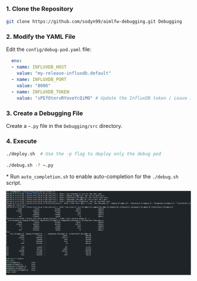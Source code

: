 ### 1. Clone the Repository

```bash
git clone https://github.com/sodyn99/aimlfw-debugging.git Debugging
```

### 2. Modify the YAML File

Edit the `config/debug-pod.yaml` file:

```yaml
  env:
  - name: INFLUXDB_HOST
    value: "my-release-influxdb.default"
  - name: INFLUXDB_PORT
    value: "8086"
  - name: INFLUXDB_TOKEN
    value: "sPEfOtervRYoveYcQiMO" # Update the InfluxDB token / Leave it as is for adaptive use
```

### 3. Create a Debugging File

Create a `~.py` file in the `Debugging/src` directory.

### 4. Execute

```bash
./deploy.sh  # Use the -p flag to deploy only the debug pod
```

```bash
./debug.sh -f ~.py
```

\* Run `auto_completion.sh` to enable auto-completion for the `./debug.sh` script.

![screenshot 1](/assets/screenshot_1.png)
